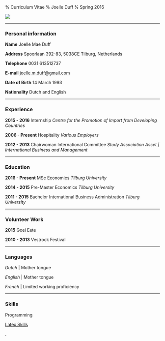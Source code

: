 % Curriculum Vitae 
% Joelle Duff
% Spring 2016

![](https://media.licdn.com/mpr/mpr/shrinknp_200_200/p/3/005/098/2b8/176ff00.jpg)

___________________________________________


### Personal information


**Name** Joelle Mae Duff

**Address** Spoorlaan 392-83, 5038CE Tilburg, Netherlands

**Telephone** 0031 613512737

**E-mail** joelle.m.duff@gmail.com

**Date of Birth** 14 March 1993

**Nationality** Dutch and English

___________________________

### Experience

**2015 - 2016** Internship *Centre for the Promotion of Import from Developing Countries*

**2006 - Present** Hospitality *Various Employers*

**2012 - 2013** Chairwoman International Committee  *Study Association Asset | International Business and Management*

______________________________________________


### Education

**2016 - Present** MSc Economics 
*Tilburg University*

**2014 - 2015** Pre-Master Economics *Tilburg University*

**2011 - 2015** Bachelor International Business Administration *Tilburg University*

____________________________

### Volunteer Work

**2015** Goei Eete

**2010 - 2013** Vestrock Festival

______________________________

### Languages

*Dutch* | Mother tongue

*English* | Mother tongue

*French* | Limited working proficiency

_________________________________________
### Skills

Programming

[Latex Skills](https://joelleduff.github.io/Math2/)

.
